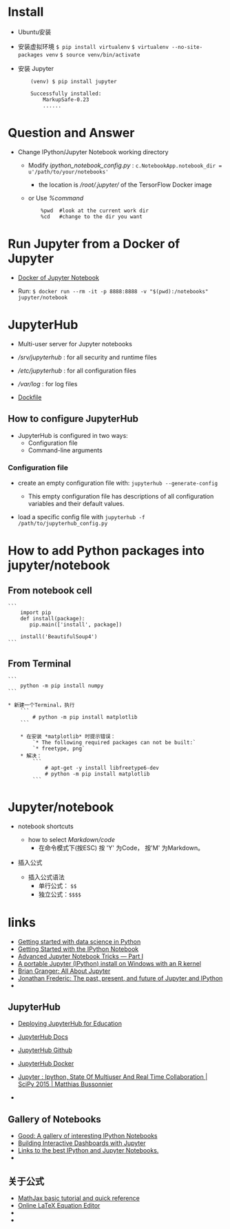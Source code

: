 
# Install

* Ubuntu安装

* 安装虚拟环境
    `$ pip install virtualenv`
    `$ virtualenv --no-site-packages venv`
    `$ source venv/bin/activate`
    
* 安装 Jupyter
    ```
        (venv) $ pip install jupyter
        
        Successfully installed: 
            MarkupSafe-0.23
            ......
    ```
    
    
# Question and Answer

* Change IPython/Jupyter Notebook working directory
    * Modify *ipython_notebook_config.py* :
        `c.NotebookApp.notebook_dir = u'/path/to/your/notebooks'`
        * the location is */root/.jupyter/* of the TersorFlow Docker image
        
    * or Use *%command* 
        ```
            %pwd  #look at the current work dir
            %cd   #change to the dir you want 
        ```
# Run Jupyter from a Docker of Jupyter

* [Docker of Jupyter Notebook](https://hub.docker.com/r/jupyter/notebook/)

* Run:
    `$ docker run --rm -it -p 8888:8888 -v "$(pwd):/notebooks" jupyter/notebook`
    
# JupyterHub

* Multi-user server for Jupyter notebooks

* */srv/jupyterhub* : for all security and runtime files
* */etc/jupyterhub* : for all configuration files
* */var/log* : for log files

* [Dockfile](https://hub.docker.com/r/jupyter/jupyterhub/~/dockerfile/)

## How to configure JupyterHub

* JupyterHub is configured in two ways:
    * Configuration file
    * Command-line arguments
    
    
### Configuration file

* create an empty configuration file with:
    `jupyterhub --generate-config`
    
    * This empty configuration file has descriptions of all configuration variables and their default values.
* load a specific config file with
    `jupyterhub -f /path/to/jupyterhub_config.py`

# How to add Python packages into jupyter/notebook

## From notebook cell
    ```
        import pip    
        def install(package):
           pip.main(['install', package])

        install('BeautifulSoup4')
    ```
    
## From Terminal
    ```
        python -m pip install numpy
    ```
    
    * 新建一个Terminal，执行
        ```
            # python -m pip install matplotlib
        ```
        
        * 在安装 *matplotlib* 时提示错误：
            `* The following required packages can not be built:`
            `* freetype, png`
        * 解决：
            ```
                # apt-get -y install libfreetype6-dev
                # python -m pip install matplotlib
            ```

# Jupyter/notebook

* notebook shortcuts 
    * how to select *Markdown/code*
        * 在命令模式下(按ESC) 按 'Y' 为Code， 按'M' 为Markdown。
        
        
        
* 插入公式
    * 插入公式语法
        * 单行公式： `$$`
        * 独立公式：`$$$$`
    
    
    
    
    
# links

- [Getting started with data science in Python](https://www.dataquest.io/blog/python-data-science/)
- [Getting Started with the IPython Notebook](https://www.safaribooksonline.com/blog/2013/12/12/start-ipython-notebook/)
- [Advanced Jupyter Notebook Tricks — Part I](http://blog.dominodatalab.com/lesser-known-ways-of-using-notebooks/)
- [A portable Jupyter (IPython) install on Windows with an R kernel](http://www.walkingrandomly.com/?p=5734)
- [Brian Granger: All About Jupyter](https://www.youtube.com/watch?v=GMKZD1Ohlzk)
- [Jonathan Frederic: The past, present, and future of Jupyter and IPython](https://www.youtube.com/watch?v=7eQYZGf9--0&index=11&list=PLCDlZzVd_jn8JvSPVzf4CKGvz4ttMlcAL)
- []()

## JupyterHub

- [Deploying JupyterHub for Education](https://developer.rackspace.com/blog/deploying-jupyterhub-for-education/)
- [JupyterHub Docs](https://jupyterhub.readthedocs.org/en/latest/)
- [JupyterHub Github](https://github.com/jupyter/jupyterhub)
- [JupyterHub Docker](https://hub.docker.com/r/jupyter/jupyterhub/)

- [Jupyter : Ipython, State Of Multiuser And Real Time Collaboration | SciPy 2015 | Matthias Bussonnier](https://www.youtube.com/watch?v=DyGoHAP8B_s)
- []()

## Gallery of Notebooks

- [Good: A gallery of interesting IPython Notebooks](https://github.com/ipython/ipython/wiki/A-gallery-of-interesting-IPython-Notebooks)
- [Building Interactive Dashboards with Jupyter](http://blog.dominodatalab.com/interactive-dashboards-in-jupyter/)
- [Links to the best IPython and Jupyter Notebooks.](http://nb.bianp.net/sort/views/)
- []()

## 关于公式

- [MathJax basic tutorial and quick reference](http://meta.math.stackexchange.com/questions/5020/mathjax-basic-tutorial-and-quick-reference)
- [Online LaTeX Equation Editor](http://www.codecogs.com/latex/eqneditor.php)
- []()
- []()
